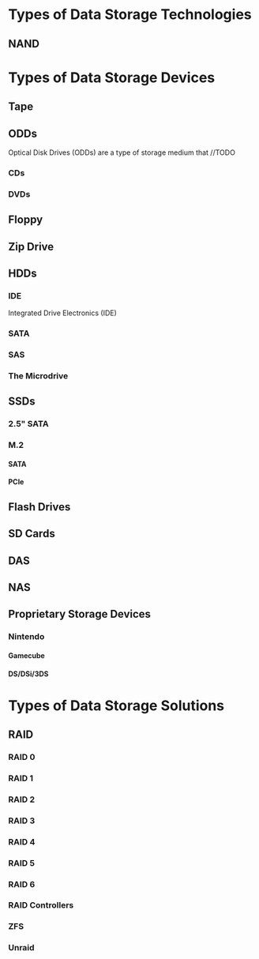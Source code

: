 # Types of Data Storage Technologies

## NAND

# Types of Data Storage Devices

## Tape

## ODDs

Optical Disk Drives (ODDs) are a type of storage medium that //TODO

### CDs

### DVDs

## Floppy

## Zip Drive

## HDDs

### IDE

Integrated Drive Electronics (IDE)

### SATA

### SAS

### The Microdrive

## SSDs

### 2.5" SATA

### M.2

#### SATA

#### PCIe

## Flash Drives

## SD Cards

## DAS

## NAS

## Proprietary Storage Devices

### Nintendo 

#### Gamecube

#### DS/DSi/3DS

# Types of Data Storage Solutions

## RAID

### RAID 0

### RAID 1

### RAID 2

### RAID 3

### RAID 4

### RAID 5

### RAID 6

### RAID Controllers

### ZFS

### Unraid